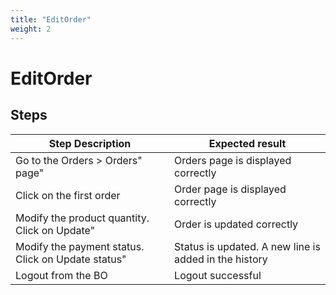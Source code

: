 ```yaml
---
title: "EditOrder"
weight: 2
---
```


# EditOrder
## Steps
| Step Description | Expected result |
| ----- | ----- |
| Go to the Orders > Orders" page" | Orders page is displayed correctly |
| Click on the first order | Order page is displayed correctly |
| Modify the product quantity. Click on Update" | Order is updated correctly |
| Modify the payment status. Click on Update status" | Status is updated. A new line is added in the history |
| Logout from the BO | Logout successful |
